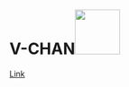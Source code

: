 # V-CHAN<img src="https://github.com/sdmatayoshi/V-chan/assets/106670145/4ffc0592-1370-4077-bb2b-4bced78ea58f" style="width:5rem;">
<a href="https://github.com/sdmatayoshi/V-chan">Link</a>
<!--Here's a sentence with a footnote. [^1]
[^1]: This is the footnote.-->
